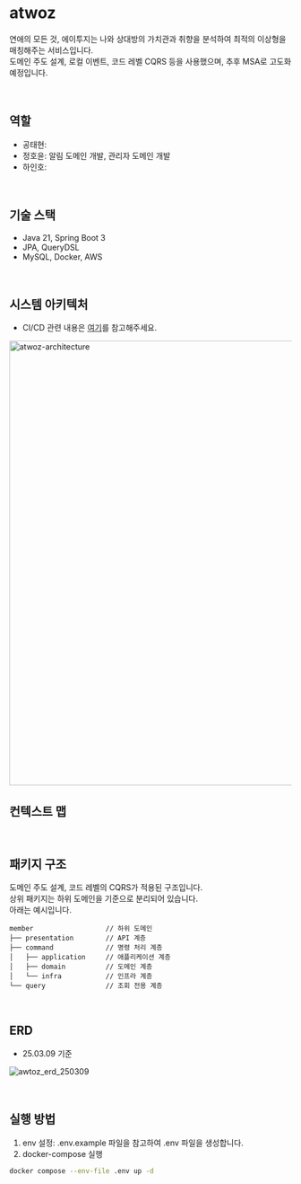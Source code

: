 # atwoz
연애의 모든 것, 에이투지는 나와 상대방의 가치관과 취향을 분석하여 최적의 이상형을 매칭해주는 서비스입니다.  
도메인 주도 설계, 로컬 이벤트, 코드 레벨 CQRS 등을 사용했으며, 추후 MSA로 고도화 예정입니다.

<br>

## 역할
- 공태현:
- 정호윤: 알림 도메인 개발, 관리자 도메인 개발
- 하인호: 

<br>

## 기술 스택
- Java 21, Spring Boot 3
- JPA, QueryDSL
- MySQL, Docker, AWS

<br>

## 시스템 아키텍처
- CI/CD 관련 내용은 [여기](https://github.com/atwoz-dev/atwoz_server/pull/46)를 참고해주세요.
<img width="792" alt="atwoz-architecture" src="https://github.com/user-attachments/assets/0d8574cd-80c2-4625-b0e2-4ff98d69cdaa" />

<br>

## 컨텍스트 맵

<br>

## 패키지 구조
도메인 주도 설계, 코드 레벨의 CQRS가 적용된 구조입니다.  
상위 패키지는 하위 도메인을 기준으로 분리되어 있습니다.  
아래는 예시입니다.

```
member                  // 하위 도메인
├── presentation        // API 계층
├── command             // 명령 처리 계층
│   ├── application     // 애플리케이션 계층
│   ├── domain          // 도메인 계층
│   └── infra           // 인프라 계층
└── query               // 조회 전용 계층
```

<br>

## ERD
- 25.03.09 기준

![awtoz_erd_250309](https://github.com/user-attachments/assets/366fd8d4-8c50-4f4a-ba6d-f746061c7349)

<br>

## 실행 방법
1. env 설정: .env.example 파일을 참고하여 .env 파일을 생성합니다.
2. docker-compose 실행
```bash
docker compose --env-file .env up -d
```
